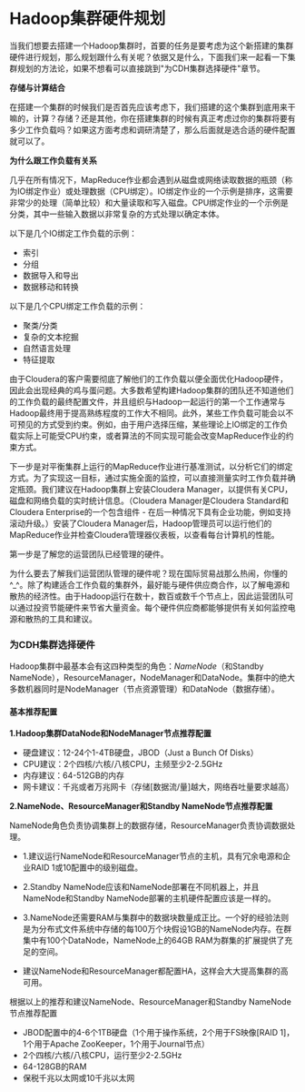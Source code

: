 # Hadoop集群硬件规划

当我们想要去搭建一个Hadoop集群时，首要的任务是要考虑为这个新搭建的集群硬件进行规划，那么规划跟什么有关呢？依据又是什么，下面我们来一起看一下集群规划的方法论，如果不想看可以直接跳到"为CDH集群选择硬件"章节。

**存储与计算结合**

在搭建一个集群的时候我们是否首先应该考虑下，我们搭建的这个集群到底用来干嘛的，计算？存储？还是其他，你在搭建集群的时候有真正考虑过你的集群将要有多少工作负载吗？如果这方面考虑和调研清楚了，那么后面就是选合适的硬件配置就可以了。

**为什么跟工作负载有关系**

几乎在所有情况下，MapReduce作业都会遇到从磁盘或网络读取数据的瓶颈（称为IO绑定作业）或处理数据（CPU绑定）。IO绑定作业的一个示例是排序，这需要非常少的处理（简单比较）和大量读取和写入磁盘。CPU绑定作业的一个示例是分类，其中一些输入数据以非常复杂的方式处理以确定本体。

以下是几个IO绑定工作负载的示例：

- 索引
- 分组
- 数据导入和导出
- 数据移动和转换

以下是几个CPU绑定工作负载的示例：

- 聚类/分类
- 复杂的文本挖掘
- 自然语言处理
- 特征提取

由于Cloudera的客户需要彻底了解他们的工作负载以便全面优化Hadoop硬件，因此会出现经典的鸡与蛋问题。大多数希望构建Hadoop集群的团队还不知道他们的工作负载的最终配置文件，并且组织与Hadoop一起运行的第一个工作通常与Hadoop最终用于提高熟练程度的工作大不相同。此外，某些工作负载可能会以不可预见的方式受到约束。例如，由于用户选择压缩，某些理论上IO绑定的工作负载实际上可能受CPU约束，或者算法的不同实现可能会改变MapReduce作业的约束方式。

下一步是对平衡集群上运行的MapReduce作业进行基准测试，以分析它们的绑定方式。为了实现这一目标，通过实施全面的监控，可以直接测量实时工作负载并确定瓶颈。我们建议在Hadoop集群上安装Cloudera Manager，以提供有关CPU，磁盘和网络负载的实时统计信息。（Cloudera Manager是Cloudera Standard和Cloudera Enterprise的一个包含组件 - 在后一种情况下具有企业功能，例如支持滚动升级。）安装了Cloudera Manager后，Hadoop管理员可以运行他们的MapReduce作业并检查Cloudera管理器仪表板，以查看每台计算机的性能。  

第一步是了解您的运营团队已经管理的硬件。

为什么要去了解我们运营团队管理的硬件呢？现在国际贸易战那么热闹，你懂的^_^。除了构建适合工作负载的集群外，最好能与硬件供应商合作，以了解电源和散热的经济性。由于Hadoop运行在数十，数百或数千个节点上，因此运营团队可以通过投资节能硬件来节省大量资金。每个硬件供应商都能够提供有关如何监控电源和散热的工具和建议。

### 为CDH集群选择硬件

Hadoop集群中最基本会有这四种类型的角色：*NameNode*（和Standby NameNode），ResourceManager，NodeManager和DataNode。集群中的绝大多数机器同时是NodeManager（节点资源管理）和DataNode（数据存储）。

#### 基本推荐配置

**1.Hadoop集群DataNode和NodeManager节点推荐配置**

- 硬盘建议：12-24个1-4TB硬盘，JBOD（Just a Bunch Of Disks）
- CPU建议：2个四核/六核/八核CPU，主频至少2-2.5GHz
- 内存建议：64-512GB的内存
- 网卡建议：千兆或者万兆网卡（存储[数据流/量]越大，网络吞吐量要求越高）

**2.NameNode、ResourceManager和Standby NameNode节点推荐配置**

NameNode角色负责协调集群上的数据存储，ResourceManager负责协调数据处理。

- 1.建议运行NameNode和ResourceManager节点的主机，具有冗余电源和企业RAID 1或10配置中的级别磁盘。

- 2.Standby NameNode应该和NameNode部署在不同机器上，并且NameNode和Standby NameNode部署的主机硬件配置应该是一样的。

- 3.NameNode还需要RAM与集群中的数据块数量成正比。一个好的经验法则是为分布式文件系统中存储的每100万个块假设1GB的NameNode内存。在群集中有100个DataNode，NameNode上的64GB RAM为群集的扩展提供了充足的空间。

- 建议NameNode和ResourceManager都配置HA，这样会大大提高集群的高可用。

根据以上的推荐和建议NameNode、ResourceManager和Standby NameNode节点推荐配置

- JBOD配置中的4-6个1TB硬盘（1个用于操作系统，2个用于FS映像[RAID 1]，1个用于Apache ZooKeeper，1个用于Journal节点）
- 2个四核/六核/八核CPU，运行至少2-2.5GHz
- 64-128GB的RAM
- 保税千兆以太网或10千兆以太网

